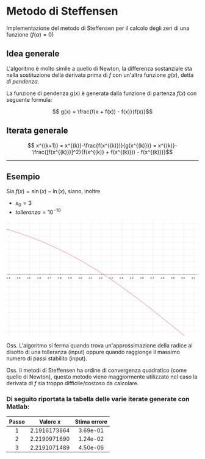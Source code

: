 # Metodo di Steffensen

Implementazione del metodo di Steffensen per il calcolo degli zeri di una funzione $(f(\alpha) = 0)$

## Idea generale
L'algoritmo è molto simile a quello di Newton, la differenza sostanziale sta nella sostituzione della derivata prima di $f$ con un'altra funzione $g(x)$, detta _di pendenza_.

La funzione di pendenza $g(x)$ è generata dalla funzione di partenza $f(x)$ con seguente formula:

$$ g(x) = \frac{f(x + f(x)) - f(x)}{f(x)}$$
## Iterata generale

$$ x^{(k+1)} = x^{(k)}-\frac{f(x^{(k)})}{g(x^{(k)})} = x^{(k)}-\frac{[f(x^{(k)})]^2}{f(x^{(k)} + f(x^{(k)})) - f(x^{(k)})}$$ 


----

## Esempio 

Sia $f(x) = \sin(x) - \ln(x)$,
siano, inoltre 
* $x_0 = 3$
* $tolleranza = 10^{-10}$

<div align="center"><img src="img/stefExample.png" /></div>


Oss. L'algoritmo si ferma quando trova un'approssimazione della radice al disotto di una tolleranza (input) oppure quando raggionge il massimo numero di passi stabilito (input).

Oss. Il metodi di Steffensen ha ordine di convergenza quadratico (come quello di Newton), questo metodo viene maggiormente utilizzato nel caso la derivata di $f$ sia troppo difficile/costoso da calcolare.

### Di seguito riportata la tabella delle varie iterate generate con Matlab:

| Passo |    Valore x    | Stima errore  |
|:----: |      :----:    |    :----:     |
| 1     | 2.1916173864   | 3.69e-01      |
| 2     | 2.2190971690   | 1.24e-02      |
| 3     | 2.2191071489   | 4.50e-06      |
